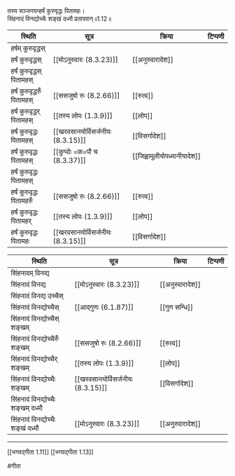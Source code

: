 तस्य सञ्जनयन्हर्षं कुरुवृद्धः पितामहः।  
सिंहनादं विनद्योच्चैः शङ्खं दध्मौ प्रतापवान्॥1.12॥

| स्थिति                      | सूत्र                             | क्रिया                       | टिप्पणी |
| --------------------------- | --------------------------------- | ---------------------------- | ------- |
| हर्षम् कुरुवृद्धस्          |                                   |                              |         |
| हर्षं कुरुवृद्धस्           | [[मोऽनुस्वारः (8.3.23)]]          | [[अनुस्वारादेश]]             |         |
| हर्षं कुरुवृद्धस् पितामहस्  |                                   |                              |         |
| हर्षं कुरुवृद्धरुँ पितामहस् | [[ससजुषो रुः (8.2.66)]]           | [[रुत्व]]                    |         |
| हर्षं कुरुवृद्धर् पितामहस्  | [[तस्य लोपः (1.3.9)]]             | [[लोप]]                      |         |
| हर्षं कुरुवृद्धः पितामहस्   | [[खरवसानयोर्विसर्जनीयः (8.3.15)]] | [[विसर्गादेश]]               |         |
| हर्षं कुरुवृद्धः पितामहस्   | [[कुप्वोः ≍क≍पौ च (8.3.37)]]      | [[जिह्वामूलीयोपध्मानीयादेश]] |         |
| हर्षं कुरुवृद्धः पितामहस्   |                                   |                              |         |
| हर्षं कुरुवृद्धः पितामहरुँ  | [[ससजुषो रुः (8.2.66)]]           | [[रुत्व]]                    |         |
| हर्षं कुरुवृद्धः पितामहर्   | [[तस्य लोपः (1.3.9)]]             | [[लोप]]                      |         |
| हर्षं कुरुवृद्धः पितामहः    | [[खरवसानयोर्विसर्जनीयः (8.3.15)]] | [[विसर्गादेश]]               |         |


| स्थिति                             | सूत्र                             | क्रिया           | टिप्पणी |
| ---------------------------------- | --------------------------------- | ---------------- | ------- |
| सिंहनादम् विनद्य                   |                                   |                  |         |
| सिंहनादं विनद्य                    | [[मोऽनुस्वारः (8.3.23)]]          | [[अनुस्वारादेश]] |         |
| सिंहनादं विनद्य उच्चैस्            |                                   |                  |         |
| सिंहनादं विनद्योच्चैस्             | [[आद्गुणः (6.1.87)]]              | [[गुण सन्धि]]    |         |
| सिंहनादं विनद्योच्चैस् शङ्खम्      |                                   |                  |         |
| सिंहनादं विनद्योच्चैरुँ शङ्खम्     | [[ससजुषो रुः (8.2.66)]]           | [[रुत्व]]        |         |
| सिंहनादं विनद्योच्चैर् शङ्खम्      | [[तस्य लोपः (1.3.9)]]             | [[लोप]]          |         |
| सिंहनादं विनद्योच्चैः शङ्खम्       | [[खरवसानयोर्विसर्जनीयः (8.3.15)]] | [[विसर्गादेश]]   |         |
| सिंहनादं विनद्योच्चैः शङ्खम् दध्मौ |                                   |                  |         |
| सिंहनादं विनद्योच्चैः शङ्खं दध्मौ  | [[मोऽनुस्वारः (8.3.23)]]          | [[अनुस्वारादेश]]                 |         |


---

[[भगवद्गीता 1.11]]
[[भगवद्गीता 1.13]]

#गीता 